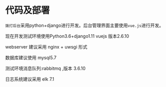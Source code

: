 # 代码及部署

`拨打后台`采用python+django进行开发。后台管理界面主要使用`vue.js`进行开发。

现在开发测试环境使用Python3.6+django1.11  vuejs 版本2.6.10

webserver 建议采用 nginx + uwsgi 形式

数据库建议使用 mysql5.7

测试环境消息队列:rabbitmq ,版本 3.6.10

日志系统建议采用 elk 7.1